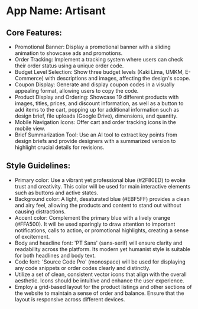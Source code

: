 # **App Name**: Artisant

## Core Features:

- Promotional Banner: Display a promotional banner with a sliding animation to showcase ads and promotions.
- Order Tracking: Implement a tracking system where users can check their order status using a unique order code.
- Budget Level Selection: Show three budget levels (Kaki Lima, UMKM, E-Commerce) with descriptions and images, affecting the design's scope.
- Coupon Display: Generate and display coupon codes in a visually appealing format, allowing users to copy the code.
- Product Display and Ordering: Showcase 19 different products with images, titles, prices, and discount information, as well as a button to add items to the cart, popping up for additional information such as design brief, file uploads (Google Drive), dimensions, and quantity.
- Mobile Navigation Icons: Offer cart and order tracking icons in the mobile view.
- Brief Summarization Tool: Use an AI tool to extract key points from design briefs and provide designers with a summarized version to highlight crucial details for revisions.

## Style Guidelines:

- Primary color: Use a vibrant yet professional blue (#2F80ED) to evoke trust and creativity. This color will be used for main interactive elements such as buttons and active states.
- Background color: A light, desaturated blue (#EBF5FF) provides a clean and airy feel, allowing the products and content to stand out without causing distractions.
- Accent color: Complement the primary blue with a lively orange (#FFA500). It will be used sparingly to draw attention to important notifications, calls to action, or promotional highlights, creating a sense of excitement.
- Body and headline font: 'PT Sans' (sans-serif) will ensure clarity and readability across the platform. Its modern yet humanist style is suitable for both headlines and body text.
- Code font: 'Source Code Pro' (monospace) will be used for displaying any code snippets or order codes clearly and distinctly.
- Utilize a set of clean, consistent vector icons that align with the overall aesthetic. Icons should be intuitive and enhance the user experience.
- Employ a grid-based layout for the product listings and other sections of the website to maintain a sense of order and balance. Ensure that the layout is responsive across different devices.